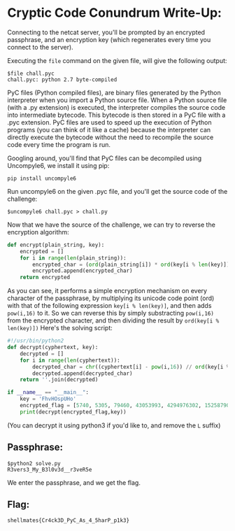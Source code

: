 # Cryptic Code Conundrum Write-Up:
Connecting to the netcat server, you'll be prompted by an encrypted passphrase, and an encryption key (which regenerates every time you connect to the server).

Executing the `file` command on the given file, will give the following output: 
```
$file chall.pyc
chall.pyc: python 2.7 byte-compiled
```
PyC files (Python compiled files), are binary files generated by the Python interpreter when you import a Python source file. When a Python source file (with a .py extension) is executed, the interpreter compiles the source code into intermediate bytecode. This bytecode is then stored in a PyC file with a .pyc extension. PyC files are used to speed up the execution of Python programs (you can think of it like a cache) because the interpreter can directly execute the bytecode without the need to recompile the source code every time the program is run.

Googling around, you'll find that PyC files can be decompiled using Uncompyle6, we install it using pip:
```
pip install uncompyle6
```
Run uncompyle6 on the given .pyc file, and you'll get the source code of the challenge:
```
$uncompyle6 chall.pyc > chall.py
```
Now that we have the source of the challenge, we can try to reverse the encryption algorithm:

```python
def encrypt(plain_string, key):
    encrypted = []
    for i in range(len(plain_string)):
        encrypted_char = (ord(plain_string[i]) * ord(key[i % len(key)]) + pow(i,16))
        encrypted.append(encrypted_char)
    return encrypted
```
As you can see, it performs a simple encryption mechanism on every character of the passphrase, by multiplying its unicode code point (ord) with that of the following expression `key[i % len(key)]`, and then adds `pow(i,16)` to it.
So we can reverse this by simply substracting `pow(i,16)` from the encrypted character, and then dividing the result by `ord(key[i % len(key)])`
Here's the solving script:
```python
#!/usr/bin/python2
def decrypt(cyphertext, key):
    decrypted = []
    for i in range(len(cyphertext)):
        decrypted_char = chr((cyphertext[i] - pow(i,16)) // ord(key[i % len(key)]))
        decrypted.append(decrypted_char)
    return ''.join(decrypted)

if __name__ == "__main__":
    key = 'FhvHOspUHo'
    encrypted_flag = [5740, 5305, 79460, 43053993, 4294976302, 152587903850, 2821109913168, 33232930577676, 281474976716200, 1853020188865272, 10000000000006650, 45949729863579025, 184884258895042434, 665416609183187617, 2177953337809374928, 6568408355712904195, 18446744073709557328L, 48661191875666876981L, 121439531096594258616L, 288441413567621178226L, 655360000000000007980L, 1430568690241985333625L, 3011361496339065157220L, 6132610415680998656233L, 12116574790945106565454L, 23283064365386962896720L, 43608742899428874071088L]
    print(decrypt(encrypted_flag,key))
```
(You can decrypt it using python3 if you'd like to, and remove the `L` suffix)
## Passphrase:
```
$python2 solve.py 
R3vers3_My_B3l0v3d__r3veR5e
```
We enter the passphrase, and we get the flag.
## Flag:
`shellmates{Cr4ck3D_PyC_As_4_5harP_p1k3}`
